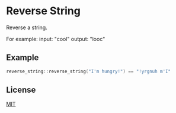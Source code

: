 # Reverse String

Reverse a string.

For example: input: "cool" output: "looc"

## Example

```cpp
reverse_string::reverse_string("I'm hungry!") == "!yrgnuh m'I"
```

## License
[MIT](https://choosealicense.com/licenses/mit/)
